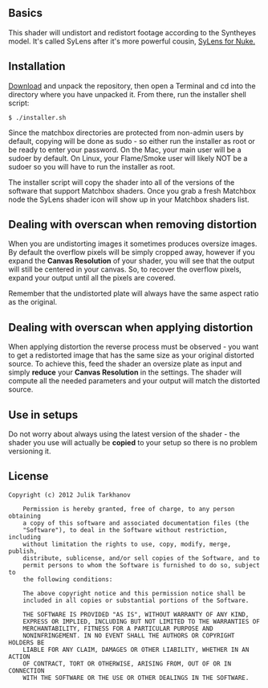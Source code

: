## Basics

This shader will undistort and redistort footage according to the Syntheyes model. It's called SyLens after it's more
powerful cousin, [SyLens for Nuke.](http://github.com/julik/sylens)

## Installation

[Download](https://github.com/julik/sylens_matchbox/archive/master.zip) and unpack the repository, then open a Terminal and cd into the directory where you have unpacked it.
From there, run the installer shell script:

	$ ./installer.sh

Since the matchbox directories are protected from non-admin users by default, copying will be done as sudo - so either run the installer
as root or be ready to enter your password. On the Mac, your main user will be a sudoer by default. On Linux, your Flame/Smoke user will likely NOT
be a sudoer so you will have to run the installer as root.

The installer script will copy the shader into all of the versions of the software that support Matchbox shaders. Once you grab a fresh Matchbox node the SyLens
shader icon will show up in your Matchbox shaders list.

## Dealing with overscan when removing distortion

When you are undistorting images it sometimes produces oversize images. By default the overflow pixels will be
simply cropped away, however if you expand the **Canvas Resolution** of your shader, you will see that the output
will still be centered in your canvas. So, to recover the overflow pixels, expand your output until all the pixels are
covered.

Remember that the undistorted plate will always have the same aspect ratio as the original.

## Dealing with overscan when applying distortion

When applying distortion the reverse process must be observed - you want to get a redistorted image that has the same
size as your original distorted source. To achieve this, feed the shader an oversize plate as input and 
simply **reduce** your **Canvas Resolution** in the settings. The shader will compute all the needed parameters
and your output will match the distorted source.

## Use in setups

Do not worry about always using the latest version of the shader - the shader you use will actually be **copied** to your setup
so there is no problem versioning it.

## License

    Copyright (c) 2012 Julik Tarkhanov
    
    	Permission is hereby granted, free of charge, to any person obtaining
    	a copy of this software and associated documentation files (the
    	"Software"), to deal in the Software without restriction, including
    	without limitation the rights to use, copy, modify, merge, publish,
    	distribute, sublicense, and/or sell copies of the Software, and to
    	permit persons to whom the Software is furnished to do so, subject to
    	the following conditions:
    
    	The above copyright notice and this permission notice shall be
    	included in all copies or substantial portions of the Software.
    
    	THE SOFTWARE IS PROVIDED "AS IS", WITHOUT WARRANTY OF ANY KIND,
    	EXPRESS OR IMPLIED, INCLUDING BUT NOT LIMITED TO THE WARRANTIES OF
    	MERCHANTABILITY, FITNESS FOR A PARTICULAR PURPOSE AND
    	NONINFRINGEMENT. IN NO EVENT SHALL THE AUTHORS OR COPYRIGHT HOLDERS BE
    	LIABLE FOR ANY CLAIM, DAMAGES OR OTHER LIABILITY, WHETHER IN AN ACTION
    	OF CONTRACT, TORT OR OTHERWISE, ARISING FROM, OUT OF OR IN CONNECTION
    	WITH THE SOFTWARE OR THE USE OR OTHER DEALINGS IN THE SOFTWARE.
